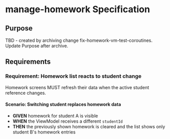 # manage-homework Specification

## Purpose
TBD - created by archiving change fix-homework-vm-test-coroutines. Update Purpose after archive.
## Requirements
### Requirement: Homework list reacts to student change
Homework screens MUST refresh their data when the active student reference changes.

#### Scenario: Switching student replaces homework data
- **GIVEN** homework for student A is visible
- **WHEN** the ViewModel receives a different `studentId`
- **THEN** the previously shown homework is cleared and the list shows only student B's homework entries


